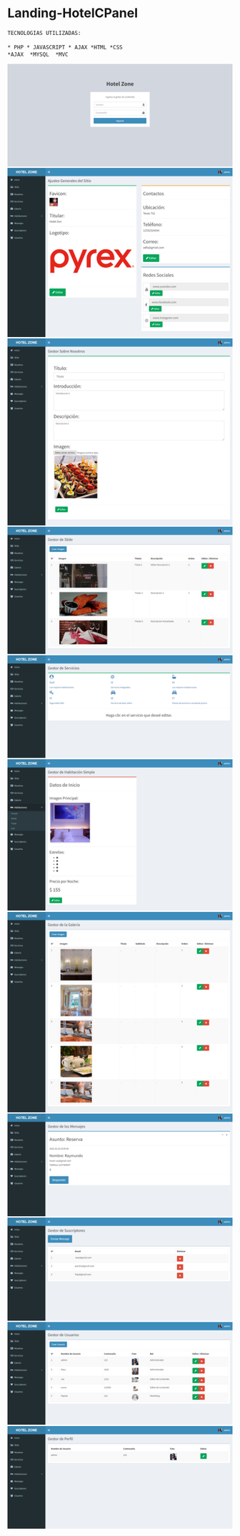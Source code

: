# Landing-HotelCPanel

```
TECNOLOGIAS UTILIZADAS:

* PHP * JAVASCRIPT * AJAX *HTML *CSS 
*AJAX  *MYSQL  *MVC
```

<img src="Vistas/images/hotello.png">

<img src="Vistas/images/hotel1.png">

<img src="Vistas/images/hotel2.png">

<img src="Vistas/images/hotel3.png">

<img src="Vistas/images/hotel4.png">

<img src="Vistas/images/hotel5.png">

<img src="Vistas/images/hotel6.png">

<img src="Vistas/images/hotel7.png">

<img src="Vistas/images/hotel8.png">

<img src="Vistas/images/hotel9.png">

<img src="Vistas/images/hotel10.png"> 
